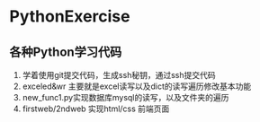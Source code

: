 # PythonExercise
各种Python学习代码
--
1. 学着使用git提交代码，生成ssh秘钥，通过ssh提交代码
2. exceled&wr 主要就是excel读写以及dict的读写遍历修改基本功能
3. new_func1.py实现数据库mysql的读写，以及文件夹的遍历
4. firstweb/2ndweb  实现html/css 前端页面

